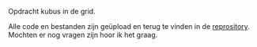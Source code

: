 Opdracht kubus in de grid.

Alle code en bestanden zijn geüpload en terug te vinden in de [reprository](https://github.com/NickLardenoije/assignment-lined-cube). Mochten er nog vragen zijn hoor ik het graag.
